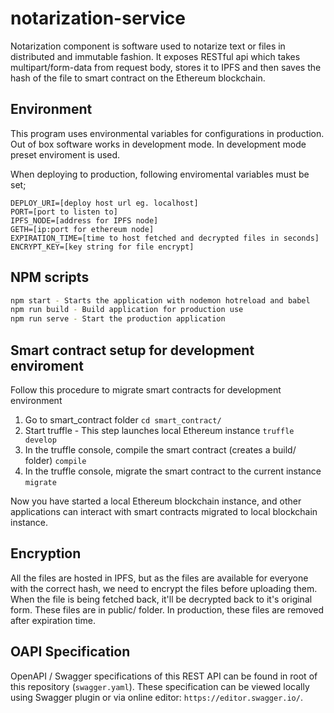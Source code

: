# notarization-service

Notarization component is software used to notarize text or files in distributed and immutable fashion. It exposes RESTful api which takes multipart/form-data from request body, stores it to IPFS and then saves the hash of the file to smart contract on the Ethereum blockchain.

## Environment

This program uses environmental variables for configurations in production. Out of box software works in development mode. In development mode preset enviroment is used.

When deploying to production, following enviromental variables must be set;

```env
DEPLOY_URI=[deploy host url eg. localhost]
PORT=[port to listen to]
IPFS_NODE=[address for IPFS node]
GETH=[ip:port for ethereum node]
EXPIRATION_TIME=[time to host fetched and decrypted files in seconds]
ENCRYPT_KEY=[key string for file encrypt]
```

## NPM scripts

```bash
npm start - Starts the application with nodemon hotreload and babel
npm run build - Build application for production use
npm run serve - Start the production application
```

## Smart contract setup for development enviroment

Follow this procedure to migrate smart contracts for development environment

1. Go to smart_contract folder
   `cd smart_contract/`
2. Start truffle - This step launches local Ethereum instance
   `truffle develop`
3. In the truffle console, compile the smart contract (creates a build/ folder)
   `compile`
4. In the truffle console, migrate the smart contract to the current instance
   `migrate`

Now you have started a local Ethereum blockchain instance, and other applications can interact with smart contracts migrated to local blockchain instance.

## Encryption

All the files are hosted in IPFS, but as the files are available for everyone with the correct hash, we need to encrypt the files before uploading them. When the file is being fetched back, it'll be decrypted back to it's original form. These files are in public/ folder. In production, these files are removed after expiration time.

## OAPI Specification

OpenAPI / Swagger specifications of this REST API can be found in root of this repository (`swagger.yaml`). These specification can be viewed locally using Swagger plugin or via online editor: `https://editor.swagger.io/`.
